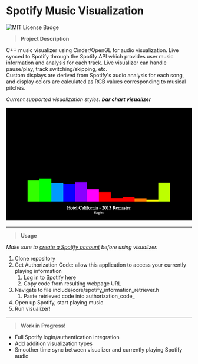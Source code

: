 # Spotify Music Visualization

![MIT License Badge](https://img.shields.io/badge/license-MIT-green)

> <b>Project Description</b>

C++ music visualizer using Cinder/OpenGL for audio visualization. 
Live synced to Spotify through the Spotify API which provides user music information 
and analysis for each track. Live visualizer can handle pause/play, track switching/skipping,
etc.<br>
Custom displays are derived from Spotify's audio analysis for each song,
and display colors are calculated as RGB values corresponding to musical
pitches. <br>

*Current supported visualization styles: <b>bar chart visualizer</b>*

![Visualizer Screenshot](project-files/visualizer_snapshot.png)

---
> <b>Usage</b>

*Make sure to [create a Spotify account](https://www.spotify.com/us/signup/) before using visualizer.*
1. Clone repository
2. Get Authorization Code: allow this application to access your currently playing information
   1. Log in to Spotify [here](http://tiny.cc/getspotifycode)
   2. Copy code from resulting webpage URL
3. Navigate to file include/core/spotify_information_retriever.h
   1. Paste retrieved code into authorization_code_ 
4. Open up Spotify, start playing music
5. Run visualizer!
---
> <b>Work in Progress!</b>

- Full Spotify login/authentication integration
- Add addition visualization types
- Smoother time sync between visualizer and currently playing Spotify audio
